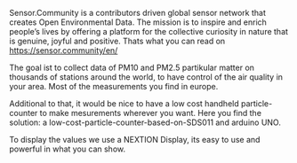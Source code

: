 Sensor.Community is a contributors driven global sensor network that creates Open Environmental Data.
The mission is to inspire and enrich people’s lives by offering a platform for the collective curiosity in nature that is genuine, joyful and positive.
Thats what you can read on https://sensor.community/en/  

The goal ist to collect data of PM10 and PM2.5 partikular matter on thousands of stations around the world, to have control of the air quality in your area.
Most of the measurements you find in europe.

Additional to that, it would be nice to have a low cost handheld particle-counter to make mesurements wherever you want. Here you find the solution: a low-cost-particle-counter-based-on-SDS011 and arduino UNO.

To display the values we use a NEXTION Display, its easy to use and powerful in what you can show.



